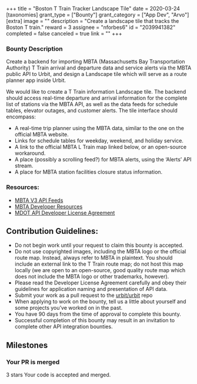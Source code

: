 +++
title = "Boston T Train Tracker Landscape Tile"
date = 2020-03-24
[taxonomies]
grant_type = ["Bounty"]
grant_category = ["App Dev", "Arvo"]
[extra]
image = ""
description = "Create a landscape tile that tracks the Boston T train."
reward = 3
assignee = "nforbes6"
id = "2039941382"
completed = false
canceled = true
link = ""
+++

### Bounty Description

Create a backend for importing MBTA (Massachusetts Bay Transportation Authority) T Train arrival and departure data and service alerts via the MBTA public API to Urbit, and design a Landscape tile which will serve as a route planner app inside Urbit.

We would like to create a T Train information Landscape tile. The backend should access real-time departure and arrival information for the complete list of stations via the MBTA API, as well as the data feeds for schedule tables, elevator outages, and customer alerts. The tile interface should encompass:

- A real-time trip planner using the MBTA data, similar to the one on the official MBTA website.
- Links for schedule tables for weekday, weekend, and holiday service.
- A link to the official MBTA L Train map linked below, or an open-source workaround.
- A place (possibly a scrolling feed?) for MBTA alerts, using the ‘Alerts’ API stream.
- A place for MBTA station facilities closure status information.

### Resources:

- [MBTA V3 API Feeds](https://www.mbta.com/developers/v3-api)
- [MBTA Developer Resources](https://www.mbta.com/developers/resources)
- [MDOT API Developer License Agreement](https://www.mass.gov/files/documents/2017/10/27/develop_license_agree_0.pdf)

## Contribution Guidelines:

- Do not begin work until your request to claim this bounty is accepted.
- Do not use copyrighted images, including the MBTA logo or the official route map. Instead, always refer to MBTA in plaintext. You should include an external link to the T Train route map; do not host this map locally (we are open to an open-source, good quality route map which does not include the MBTA logo or other trademarks, however).
- Please read the Developer License Agreement carefully and obey their guidelines for application naming and presentation of API data.
- Submit your work as a pull request to the [urbit/urbit](https://github.com/urbit/urbit/pulls) repo
- When applying to work on the bounty, tell us a little about yourself and some projects you’ve worked on in the past.
- You have 90 days from the time of approval to complete this bounty.
- Successful completion of this bounty may result in an invitation to complete other API integration bounties.

## Milestones

### Your PR is merged

3 stars
Your code is accepted and merged.
